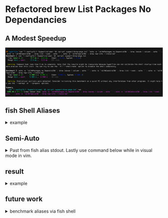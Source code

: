 # Refactored brew List Packages No Dependancies

## A Modest Speedup

<img width="1000" alt="refactored aliase" src="https://raw.githubusercontent.com/KyleGortych/sample_work/main/refactored_alias/Refactored%20brew%20list.png">

## fish Shell Aliases

<details>
<summary>example</summary>

``` fish
function brew-ls
  sed -n '/Packages/,/pip/{/pip/!p;}' ~/.config/fish/Shell_Support/alias_script_support/build_sys.txt
end

function brew-seach
  echo -e '\e[4mPackages no Depens\e[0m' ; brew leaves | column ; echo '' ; echo -e '\e[4mCasks\e[0m' ; brew list --cask ; echo '' ; echo -e '\e[4mTaps\e[0m' ; brew tap-info --installed
end
```
</details>

## Semi-Auto
<details>
<summary>Past from fish alias stdout. Lastly use command below while in visual mode in vim.</summary>
  
``` vim
:'<,'>!column -t
```

</details>

## result
<details>
<summary>example</summary>
<pre>
Packages no Depens   Casks
-------------------  ------
pkg1 pkg4 pkg7       cask1 cask4 cask7
pkg2 pkg5 pkg8       cask2 cask5 cask8
pkg3 pkg6 pkg9       cask3 cask6 cask9
</pre>
<pre>
Taps/3d Party
--------------
name: num casks
/usr/local/Homebrew/Library/Taps/ (num files, num KB)
From: https://github.com/pkg-name
</pre>
</details>

## future work
  <details>
  <summary>benchmark aliases via fish shell</summary>
  
  ``` fish
  function command_name
    time $argv[1]& time $argv[1]& time $argv[2]& time $argv&
    or time $argv[1]& seq n && time $argv[2]& seq n
    some_filter | print difference
  end
  ```
  </details>
